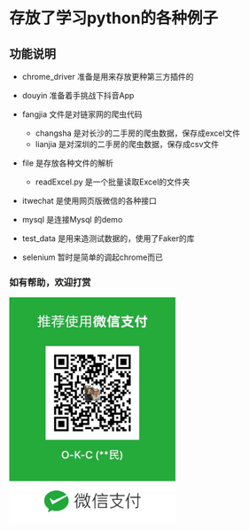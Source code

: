 # 存放了学习python的各种例子
## 功能说明
- chrome_driver 准备是用来存放更种第三方插件的

- douyin 准备着手挑战下抖音App

- fangjia 文件是对链家网的爬虫代码
    + changsha 是对长沙的二手房的爬虫数据，保存成excel文件
    + lianjia 是对深圳的二手房的爬虫数据，保存成csv文件
    
- file 是存放各种文件的解析
    + readExcel.py 是一个批量读取Excel的文件夹
    
- itwechat 是使用网页版微信的各种接口

- mysql 是连接Mysql 的demo

- test_data 是用来造测试数据的，使用了Faker的库

- selenium 暂时是简单的调起chrome而已

### 如有帮助，欢迎打赏

<img src="https://github.com/HZMand1/Python_demo/blob/master/QRCode/wechart_qr_code.jpg" width="300">





